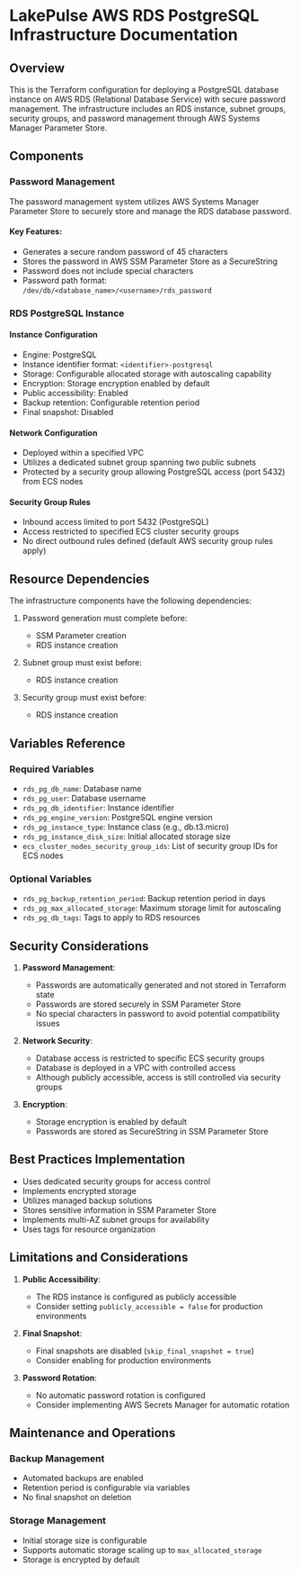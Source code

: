 # LakePulse AWS RDS PostgreSQL Infrastructure Documentation

## Overview
This is the Terraform configuration for deploying a PostgreSQL database instance on AWS RDS (Relational Database Service) with secure password management. The infrastructure includes an RDS instance, subnet groups, security groups, and password management through AWS Systems Manager Parameter Store.

## Components

### Password Management
The password management system utilizes AWS Systems Manager Parameter Store to securely store and manage the RDS database password.

#### Key Features:
- Generates a secure random password of 45 characters
- Stores the password in AWS SSM Parameter Store as a SecureString
- Password does not include special characters
- Password path format: `/dev/db/<database_name>/<username>/rds_password`

### RDS PostgreSQL Instance

#### Instance Configuration
- Engine: PostgreSQL
- Instance identifier format: `<identifier>-postgresql`
- Storage: Configurable allocated storage with autoscaling capability
- Encryption: Storage encryption enabled by default
- Public accessibility: Enabled
- Backup retention: Configurable retention period
- Final snapshot: Disabled

#### Network Configuration
- Deployed within a specified VPC
- Utilizes a dedicated subnet group spanning two public subnets
- Protected by a security group allowing PostgreSQL access (port 5432) from ECS nodes

#### Security Group Rules
- Inbound access limited to port 5432 (PostgreSQL)
- Access restricted to specified ECS cluster security groups
- No direct outbound rules defined (default AWS security group rules apply)

## Resource Dependencies
The infrastructure components have the following dependencies:

1. Password generation must complete before:
   - SSM Parameter creation
   - RDS instance creation

2. Subnet group must exist before:
   - RDS instance creation

3. Security group must exist before:
   - RDS instance creation

## Variables Reference

### Required Variables
- `rds_pg_db_name`: Database name
- `rds_pg_user`: Database username
- `rds_pg_db_identifier`: Instance identifier
- `rds_pg_engine_version`: PostgreSQL engine version
- `rds_pg_instance_type`: Instance class (e.g., db.t3.micro)
- `rds_pg_instance_disk_size`: Initial allocated storage size
- `ecs_cluster_nodes_security_group_ids`: List of security group IDs for ECS nodes

### Optional Variables
- `rds_pg_backup_retention_period`: Backup retention period in days
- `rds_pg_max_allocated_storage`: Maximum storage limit for autoscaling
- `rds_pg_db_tags`: Tags to apply to RDS resources

## Security Considerations

1. **Password Management**:
   - Passwords are automatically generated and not stored in Terraform state
   - Passwords are stored securely in SSM Parameter Store
   - No special characters in password to avoid potential compatibility issues

2. **Network Security**:
   - Database access is restricted to specific ECS security groups
   - Database is deployed in a VPC with controlled access
   - Although publicly accessible, access is still controlled via security groups

3. **Encryption**:
   - Storage encryption is enabled by default
   - Passwords are stored as SecureString in SSM Parameter Store

## Best Practices Implementation

- Uses dedicated security groups for access control
- Implements encrypted storage
- Utilizes managed backup solutions
- Stores sensitive information in SSM Parameter Store
- Implements multi-AZ subnet groups for availability
- Uses tags for resource organization

## Limitations and Considerations

1. **Public Accessibility**:
   - The RDS instance is configured as publicly accessible
   - Consider setting `publicly_accessible = false` for production environments

2. **Final Snapshot**:
   - Final snapshots are disabled (`skip_final_snapshot = true`)
   - Consider enabling for production environments

3. **Password Rotation**:
   - No automatic password rotation is configured
   - Consider implementing AWS Secrets Manager for automatic rotation

## Maintenance and Operations

### Backup Management
- Automated backups are enabled
- Retention period is configurable via variables
- No final snapshot on deletion

### Storage Management
- Initial storage size is configurable
- Supports automatic storage scaling up to `max_allocated_storage`
- Storage is encrypted by default